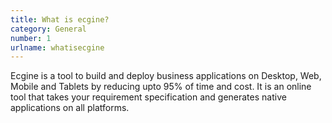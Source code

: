 ```yaml
---
title: What is ecgine?
category: General
number: 1
urlname: whatisecgine
---
```


Ecgine is a tool to build and deploy business applications on Desktop, Web, Mobile and Tablets by reducing upto 95% of time and cost. It is an online tool that takes your requirement specification and generates native applications on all platforms.